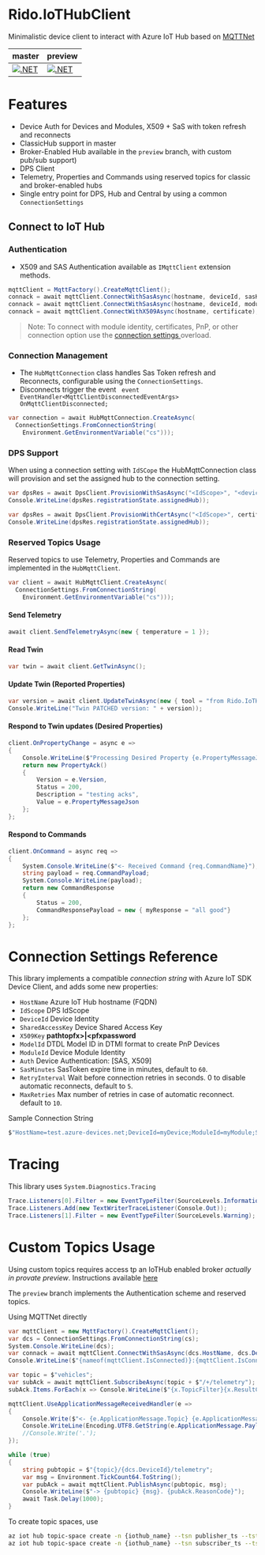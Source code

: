 # Rido.IoTHubClient

Minimalistic device client to interact with Azure IoT Hub based on [MQTTNet](https://github.com/chkr1011/MQTTnet)

|master|preview|
|--|--|
|[![.NET](https://github.com/ridomin/Rido.IoTHubClient/actions/workflows/dotnet.yml/badge.svg)](https://github.com/ridomin/Rido.IoTHubClient/actions/workflows/dotnet.yml)|[![.NET](https://github.com/ridomin/Rido.IoTHubClient/actions/workflows/dotnet.yml/badge.svg?branch=preview)](https://github.com/ridomin/Rido.IoTHubClient/actions/workflows/dotnet.yml)|

# Features

- Device Auth for Devices and Modules, X509 + SaS with token refresh and reconnects
- ClassicHub support in master 
- Broker-Enabled Hub available in the `preview` branch, with custom pub/sub support)
- DPS Client
- Telemetry, Properties and Commands using reserved topics for classic and broker-enabled hubs
- Single entry point for DPS, Hub and Central by using a common `ConnectionSettings`

## Connect to IoT Hub

### Authentication

- X509 and SAS Authentication available as `IMqttClient` extension methods.

```cs
mqttClient = MqttFactory().CreateMqttClient();
connack = await mqttClient.ConnectWithSasAsync(hostname, deviceId, sasKey);
connack = await mqttClient.ConnectWithSasAsync(hostname, deviceId, moduleId, sasKey);
connack = await mqttClient.ConnectWithX509Async(hostname, certificate);
```

> Note: To connect with module identity, certificates, PnP, or other connection option use the
 [connection settings ](#connection-settings-reference) overload.

### Connection Management

- The `HubMqttConnection` class handles Sas Token refresh and Reconnects, configurable using the `ConnectionSettings`.
- Disconnects trigger the event ` event EventHandler<MqttClientDisconnectedEventArgs> OnMqttClientDisconnected;`

```cs
var connection = await HubMqttConnection.CreateAsync(
  ConnectionSettings.FromConnectionString(
    Environment.GetEnvironmentVariable("cs")));
```


### DPS Support

When using a connection setting with `IdSCope` the HubMqttConnection class will provision and set the assigned hub to the connection setting.

```cs
var dpsRes = await DpsClient.ProvisionWithSasAsync("<IdScope>", "<deviceId>", "<deviceKey>");
Console.WriteLine(dpsRes.registrationState.assignedHub));
```

```cs
var dpsRes = await DpsClient.ProvisionWithCertAsync("<IdScope>", certificate);
Console.WriteLine(dpsRes.registrationState.assignedHub));
```

### Reserved Topics Usage

Reserved topics to use Telemetry, Properties and Commands are implemented in the `HubMqttClient`.

```cs
var client = await HubMqttClient.CreateAsync(
  ConnectionSettings.FromConnectionString(
    Environment.GetEnvironmentVariable("cs")));
```

#### Send Telemetry

```cs
await client.SendTelemetryAsync(new { temperature = 1 });
```

#### Read Twin

```cs
var twin = await client.GetTwinAsync();
```


#### Update Twin (Reported Properties)

```cs
var version = await client.UpdateTwinAsync(new { tool = "from Rido.IoTHubClient" }); 
Console.WriteLine("Twin PATCHED version: " + version));
```

#### Respond to Twin updates (Desired Properties)

```cs
client.OnPropertyChange = async e =>
{
    Console.WriteLine($"Processing Desired Property {e.PropertyMessageJson}");
    return new PropertyAck()
    {
        Version = e.Version,
        Status = 200,
        Description = "testing acks",
        Value = e.PropertyMessageJson
    };
};
```

#### Respond to Commands

```cs
client.OnCommand = async req => 
{
    System.Console.WriteLine($"<- Received Command {req.CommandName}");
    string payload = req.CommandPayload;
    System.Console.WriteLine(payload);
    return new CommandResponse
    {
        Status = 200,
        CommandResponsePayload = new { myResponse = "all good"}
    };
};
```

# Connection Settings Reference

This library implements a compatible *connection string* with Azure IoT SDK Device Client, and adds some new properties:

- `HostName` Azure IoT Hub hostname (FQDN)
- `IdScope` DPS IdScope 
- `DeviceId` Device Identity 
- `SharedAccessKey` Device Shared Access Key
- `X509Key` __pathtopfx>|<pfxpassword__
- `ModelId` DTDL Model ID in DTMI format to create PnP Devices
- `ModuleId` Device Module Identity
- `Auth` Device Authentication: [SAS, X509]
- `SasMinutes` SasToken expire time in minutes, default to `60`.
- `RetryInterval` Wait before connection retries in seconds. 0 to disable automatic reconnects, default to `5`.
- `MaxRetries` Max number of retries in case of automatic reconnect. default to `10`.

Sample Connection String

```cs
$"HostName=test.azure-devices.net;DeviceId=myDevice;ModuleId=myModule;SharedAccessKey=<moduleSasKey>;ModelId=dtmi:my:model;1";SasMinutes=120
```

# Tracing

This library uses `System.Diagnostics.Tracing`

```cs
Trace.Listeners[0].Filter = new EventTypeFilter(SourceLevels.Information);
Trace.Listeners.Add(new TextWriterTraceListener(Console.Out));
Trace.Listeners[1].Filter = new EventTypeFilter(SourceLevels.Warning);
```

# Custom Topics Usage

Using custom topics requires access tp an IoTHub enabled broker *actually in provate preview*. 
Instructions available [here](https://github.com/Azure/IoTHubMQTTBrokerPreviewSamples#private-preview-program-information)

The `preview` branch implements the Authentication scheme and reserved topics.


Using MQTTNet directly
```cs
var mqttClient = new MqttFactory().CreateMqttClient(); 
var dcs = ConnectionSettings.FromConnectionString(cs);
System.Console.WriteLine(dcs);
var connack = await mqttClient.ConnectWithSasAsync(dcs.HostName, dcs.DeviceId, dcs.SharedAccessKey);
Console.WriteLine($"{nameof(mqttClient.IsConnected)}:{mqttClient.IsConnected} . {connack.ResultCode}");

var topic = $"vehicles";
var subAck = await mqttClient.SubscribeAsync(topic + $"/+/telemetry");
subAck.Items.ForEach(x => Console.WriteLine($"{x.TopicFilter}{x.ResultCode}"));

mqttClient.UseApplicationMessageReceivedHandler(e =>
{
    Console.Write($"<- {e.ApplicationMessage.Topic} {e.ApplicationMessage.Payload.Length} Bytes: ");
    Console.WriteLine(Encoding.UTF8.GetString(e.ApplicationMessage.Payload));
    //Console.Write('.');
});

while (true)
{
    string pubtopic = $"{topic}/{dcs.DeviceId}/telemetry";
    var msg = Environment.TickCount64.ToString();
    var pubAck = await mqttClient.PublishAsync(pubtopic, msg);
    Console.WriteLine($"-> {pubtopic} {msg}. {pubAck.ReasonCode}");
    await Task.Delay(1000);
}

```

To create topic spaces, use

```bash
az iot hub topic-space create -n {iothub_name} --tsn publisher_ts --tst PublishOnly --template 'vehicles/${principal.deviceid}/GPS/#'
az iot hub topic-space create -n {iothub_name} --tsn subscriber_ts --tst LowFanout --template 'vehicles/#'

```